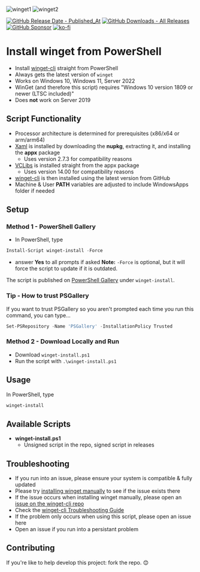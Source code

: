 ![winget1](https://github.com/asheroto/winget-install/assets/49938263/d71ba39a-1799-4306-bc37-a980241a4f32)
![winget2](https://github.com/asheroto/winget-install/assets/49938263/8658cddb-864d-462b-bb75-bf4c06cc625c)

[![GitHub Release Date - Published_At](https://img.shields.io/github/release-date/asheroto/winget-installer)](https://github.com/asheroto/winget-installer/releases)
[![GitHub Downloads - All Releases](https://img.shields.io/github/downloads/asheroto/winget-installer/total)](https://github.com/asheroto/winget-installer/releases)
[![GitHub Sponsor](https://img.shields.io/github/sponsors/asheroto?label=Sponsor&logo=GitHub)](https://github.com/sponsors/asheroto)
[![ko-fi](https://ko-fi.com/img/githubbutton_sm.svg)](https://ko-fi.com/asheroto)
# Install winget from PowerShell
- Install [winget-cli](https://github.com/microsoft/winget-cli) straight from PowerShell
- Always gets the latest version of `winget`
- Works on Windows 10, Windows 11, Server 2022
- WinGet (and therefore this script) requires "Windows 10 version 1809 or newer (LTSC included)"
- Does **not** work on Server 2019

## Script Functionality
- Processor architecture is determined for prerequisites (x86/x64 or arm/arm64)
- [Xaml](https://www.nuget.org/packages/Microsoft.UI.Xaml/) is installed by downloading the **nupkg**, extracting it, and installing the **appx** package
  - Uses version 2.7.3 for compatibility reasons
- [VCLibs](https://docs.microsoft.com/en-gb/troubleshoot/developer/visualstudio/cpp/libraries/c-runtime-packages-desktop-bridge#how-to-install-and-update-desktop-framework-packages) is installed straight from the appx package
  - Uses version 14.00 for compatibility reasons
- [winget-cli](https://github.com/microsoft/winget-cli) is then installed using the latest version from GitHub
- Machine & User **PATH** variables are adjusted to include WindowsApps folder if needed

## Setup

### Method 1 - PowerShell Gallery

- In PowerShell, type
```powershell
Install-Script winget-install -Force
```
- answer **Yes** to all prompts if asked
**Note:** `-Force` is optional, but it will force the script to update if it is outdated.

The script is published on [PowerShell Gallery](https://www.powershellgallery.com/packages/winget-install) under `winget-install`.

### Tip - How to trust PSGallery

If you want to trust PSGallery so you aren't prompted each time you run this command, you can type...

```powershell
Set-PSRepository -Name 'PSGallery' -InstallationPolicy Trusted
```

### Method 2 - Download Locally and Run

- Download `winget-install.ps1`
- Run the script with `.\winget-install.ps1`

## Usage

In PowerShell, type

```powershell
winget-install
```

## Available Scripts

- **winget-install.ps1**
	- Unsigned script in the repo, signed script in releases

## Troubleshooting

- If you run into an issue, please ensure your system is compatible & fully updated
- Please try [installing winget manually](https://github.com/microsoft/winget-cli#manually-update) to see if the issue exists there
- If the issue occurs when installing winget manually, please open an [issue on the winget-cli repo](https://github.com/microsoft/winget-cli/issues)
- Check the [winget-cli Troubleshooting Guide](https://github.com/microsoft/winget-cli/blob/master/doc/troubleshooting/README.md)
- If the problem only occurs when using this script, please open an issue here
- Open an issue if you run into a persistant problem

## Contributing
If you're like to help develop this project: fork the repo. 😊